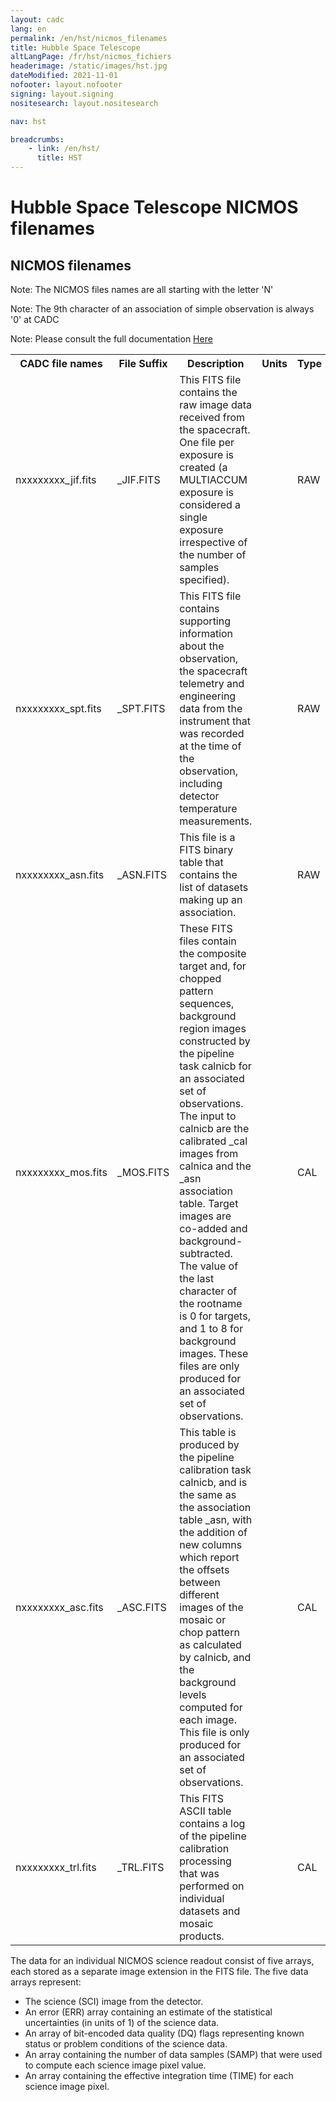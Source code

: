 ```yaml
---
layout: cadc
lang: en
permalink: /en/hst/nicmos_filenames
title: Hubble Space Telescope
altLangPage: /fr/hst/nicmos_fichiers
headerimage: /static/images/hst.jpg
dateModified: 2021-11-01
nofooter: layout.nofooter
signing: layout.signing
nositesearch: layout.nositesearch

nav: hst

breadcrumbs:
    - link: /en/hst/
      title: HST
---
```


<div class="span-6">
 <h1 id="wb-cont" class="wb-invisible">Hubble Space Telescope NICMOS filenames</h1>
 <h2 class="align-center">NICMOS filenames</h2>
              


<p class="color-attention">Note: The NICMOS files names are all starting with the letter 'N'</p>
<p class="color-attention">Note: The 9th character of an association of simple observation is always '0' at CADC  </p>
<p class="color-attention">Note: Please consult the full documentation <a rel="external" href="http://www.stsci.edu/hst/nicmos/documents/handbooks/current_NEW/cover.html" class="ui-link">Here</a></p>

<table class="table">

   <tbody><tr>
   <th id="a">CADC file names</th>
   <th id="b">File Suffix</th>
   <th id="c">Description</th>
   <th id="d">Units</th>
   <th id="f">Type</th>
   <th id="e">Access Example</th>
   </tr>

   <tr>
   <td headers="a">nxxxxxxxx_jif.fits</td>
   <td headers="b">_JIF.FITS</td>
   <td headers="c">This FITS file contains the raw image data received from the spacecraft. One file per exposure is created (a MULTIACCUM exposure is considered a single exposure irrespective of the number of samples specified).</td>
   <td headers="d"></td>
   <td headers="f">RAW</td>
   <td headers="e"><a href="/data/pub/HST/product/n4rk020b0_jif.fits" class="ui-link">n4rk020b0_jif.fits</a></td>
   </tr>

   <tr>
   <td headers="a">nxxxxxxxx_spt.fits</td>
   <td headers="b">_SPT.FITS</td>
   <td headers="c">This FITS file contains supporting information about the observation, the spacecraft telemetry and engineering data from the instrument that was recorded at the time of the observation, including detector temperature measurements.</td>
   <td headers="d"></td>
   <td headers="f">RAW</td>
   <td headers="e"><a href="/data/pub/HST/product/n4rk020b0_spt.fits" class="ui-link">n4rk020b0_spt.fits</a></td>
   </tr>

   <tr>
   <td headers="a">nxxxxxxxx_asn.fits</td>
   <td headers="b">_ASN.FITS</td>
   <td headers="c">This file is a FITS binary table that contains the list of datasets making up an association.</td>
   <td headers="d"></td>
   <td headers="f">RAW</td>
   <td headers="e"><a href="/data/pub/HST/product/n4rk020b0_asn.fits" class="ui-link">n4rk020b0_asn.fits</a></td>
   </tr>

   <tr>
   <td headers="a">nxxxxxxxx_mos.fits</td>
   <td headers="b">_MOS.FITS</td>
   <td headers="c">These FITS files contain the composite target and, for chopped pattern sequences, background region images constructed by the pipeline task calnicb for an associated set of observations. The input to calnicb are the calibrated _cal images from calnica and the _asn association table. Target images are co-added and background-subtracted. The value of the last character of the rootname is 0 for targets, and 1 to 8 for background images. These files are only produced for an associated set of observations.</td>
   <td headers="d"></td>
   <td headers="f">CAL</td>
   <td headers="e"><a href="/data/pub/HST/product/n4rk020b0_mos.fits" class="ui-link">n4rk020b0_mos.fits</a></td>
   </tr>

   <tr>
   <td headers="a">nxxxxxxxx_asc.fits</td>
   <td headers="b">_ASC.FITS</td>
   <td headers="c">This table is produced by the pipeline calibration task calnicb, and is the same as the association table _asn, with the addition of new columns which report the offsets between different images of the mosaic or chop pattern as calculated by calnicb, and the background levels computed for each image. This file is only produced for an associated set of observations.</td>
   <td headers="d"></td>
   <td headers="f">CAL</td>
   <td headers="e"><a href="/data/pub/HST/product/n4rk020b0_asc.fits" class="ui-link">n4rk020b0_asc.fits</a></td>
   </tr>

   <tr>
   <td headers="a">nxxxxxxxx_trl.fits</td>
   <td headers="b">_TRL.FITS</td>
   <td headers="c">This FITS ASCII table contains a log of the pipeline calibration processing that was performed on individual datasets and mosaic products.</td>
   <td headers="d"></td>
   <td headers="f">CAL</td>
   <td headers="e"><a href="/data/pub/HST/product/n4rk020b0_trl.fits" class="ui-link">n4rk020b0_trl.fits</a></td>
   </tr>


</tbody></table>


<p>
The data for an individual NICMOS science readout consist of five arrays,
each stored as a separate image extension in the FITS file. The five
data arrays represent:</p>

<ul>
   <li>The science (SCI) image from the detector.</li>
   <li>An error (ERR) array containing an estimate of the statistical uncertainties (in units of 1) of the science data.</li>
   <li>An array of bit-encoded data quality (DQ) flags representing known status or problem conditions of the science data.</li>
   <li>An array containing the number of data samples (SAMP) that were used to compute each science image pixel value.</li>
   <li>An array containing the effective integration time (TIME) for each science image pixel. </li>
</ul>


</div>